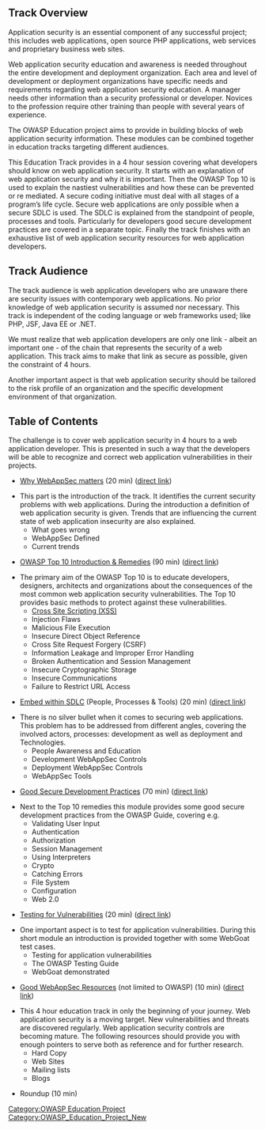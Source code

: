 ## Track Overview

Application security is an essential component of any successful
project; this includes web applications, open source PHP applications,
web services and proprietary business web sites.

Web application security education and awareness is needed throughout
the entire development and deployment organization. Each area and level
of development or deployment organizations have specific needs and
requirements regarding web application security education. A manager
needs other information than a security professional or developer.
Novices to the profession require other training than people with
several years of experience.

The OWASP Education project aims to provide in building blocks of web
application security information. These modules can be combined together
in education tracks targeting different audiences.

This Education Track provides in a 4 hour session covering what
developers should know on web application security. It starts with an
explanation of web application security and why it is important. Then
the OWASP Top 10 is used to explain the nastiest vulnerabilities and how
these can be prevented or re mediated. A secure coding initiative must
deal with all stages of a program’s life cycle. Secure web applications
are only possible when a secure SDLC is used. The SDLC is explained from
the standpoint of people, processes and tools. Particularly for
developers good secure development practices are covered in a separate
topic. Finally the track finishes with an exhaustive list of web
application security resources for web application developers.

## Track Audience

The track audience is web application developers who are unaware there
are security issues with contemporary web applications. No prior
knowledge of web application security is assumed nor necessary. This
track is independent of the coding language or web frameworks used; like
PHP, JSF, Java EE or .NET.

We must realize that web application developers are only one link -
albeit an important one - of the chain that represents the security of a
web application. This track aims to make that link as secure as
possible, given the constraint of 4 hours.

Another important aspect is that web application security should be
tailored to the risk profile of an organization and the specific
development environment of that organization.

## Table of Contents

The challenge is to cover web application security in 4 hours to a web
application developer. This is presented in such a way that the
developers will be able to recognize and correct web application
vulnerabilities in their projects.

  - [Why WebAppSec
    matters](Education_Module_Why_WebAppSec_Matters "wikilink") (20 min)
    ([direct
    link](http://www.owasp.org/images/5/58/Education_Module_Why_WebAppSec_Matters.ppt))

<!-- end list -->

  -
    This part is the introduction of the track. It identifies the
    current security problems with web applications. During the
    introduction a definition of web application security is given.
    Trends that are influencing the current state of web application
    insecurity are also explained.
      - What goes wrong
      - WebAppSec Defined
      - Current trends

<!-- end list -->

  - [OWASP Top 10 Introduction &
    Remedies](Education_Module_OWASP_Top_10_Introduction_and_Remedies "wikilink")
    (90 min) ([direct
    link](http://www.owasp.org/images/b/b8/Education_Module_OWASP_Top_10_Introduction_and_Remedies.ppt))

<!-- end list -->

  -
    The primary aim of the OWASP Top 10 is to educate developers,
    designers, architects and organizations about the consequences of
    the most common web application security vulnerabilities. The Top 10
    provides basic methods to protect against these vulnerabilities.
      - [Cross Site Scripting
        (XSS)](Education_Module_Cross_Site_Scripting_\(XSS\) "wikilink")
      - Injection Flaws
      - Malicious File Execution
      - Insecure Direct Object Reference
      - Cross Site Request Forgery (CSRF)
      - Information Leakage and Improper Error Handling
      - Broken Authentication and Session Management
      - Insecure Cryptographic Storage
      - Insecure Communications
      - Failure to Restrict URL Access

<!-- end list -->

  - [Embed within SDLC](Education_Module_Embed_within_SDLC "wikilink")
    (People, Processes & Tools) (20 min) ([direct
    link](http://www.owasp.org/images/f/f2/Education_Module_Embed_within_SDLC.ppt))

<!-- end list -->

  -
    There is no silver bullet when it comes to securing web
    applications. This problem has to be addressed from different
    angles, covering the involved actors, processes: development as well
    as deployment and Technologies.
      - People Awareness and Education
      - Development WebAppSec Controls
      - Deployment WebAppSec Controls
      - WebAppSec Tools

<!-- end list -->

  - [Good Secure Development
    Practices](Education_Module_Good_Secure_Development_Practices "wikilink")
    (70 min) ([direct
    link](http://www.owasp.org/images/5/57/Education_Module_Good_Secure_Development_Practices.ppt))

<!-- end list -->

  -
    Next to the Top 10 remedies this module provides some good secure
    development practices from the OWASP Guide, covering e.g.
      - Validating User Input
      - Authentication
      - Authorization
      - Session Management
      - Using Interpreters
      - Crypto
      - Catching Errors
      - File System
      - Configuration
      - Web 2.0

<!-- end list -->

  - [Testing for
    Vulnerabilities](Education_Module_Testing_for_Vulnerabilities "wikilink")
    (20 min) ([direct
    link](http://www.owasp.org/images/4/49/Education_Module_Testing_for_Vulnerabilities.ppt))

<!-- end list -->

  -
    One important aspect is to test for application vulnerabilities.
    During this short module an introduction is provided together with
    some WebGoat test cases.
      - Testing for application vulnerabilities
      - The OWASP Testing Guide
      - WebGoat demonstrated

<!-- end list -->

  - [Good WebAppSec
    Resources](Education_Module_Good_WebAppSec_Resources "wikilink")
    (not limited to OWASP) (10 min) ([direct
    link](http://www.owasp.org/images/f/fe/Education_Module_Good_WebAppSec_Resources.ppt))

<!-- end list -->

  -
    This 4 hour education track in only the beginning of your journey.
    Web application security is a moving target. New vulnerabilities and
    threats are discovered regularly. Web application security controls
    are becoming mature. The following resources should provide you with
    enough pointers to serve both as reference and for further research.
      - Hard Copy
      - Web Sites
      - Mailing lists
      - Blogs

<!-- end list -->

  - Roundup (10 min)

[Category:OWASP Education
Project](Category:OWASP_Education_Project "wikilink")
[Category:OWASP_Education_Project_New](Category:OWASP_Education_Project_New "wikilink")